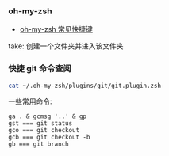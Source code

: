 <!--
abbrlink: lsuxkvce
-->

### oh-my-zsh

* [oh-my-zsh 常见快捷键](https://github.com/robbyrussell/oh-my-zsh/wiki/Cheatsheet)

take: 创建一个文件夹并进入该文件夹

### 快捷 git 命令查阅

```bash
cat ~/.oh-my-zsh/plugins/git/git.plugin.zsh
```

一些常用命令:

```
ga . & gcmsg '..' & gp
gst === git status
gco === git checkout
gcb === git checkout -b
gb === git branch
```